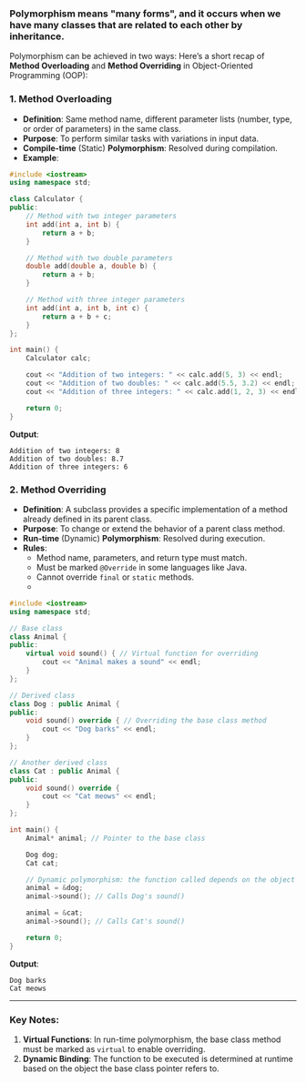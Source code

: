 ### Polymorphism means "many forms", and it occurs when we have many classes that are related to each other by inheritance.
Polymorphism can be achieved in two ways:
Here’s a short recap of **Method Overloading** and **Method Overriding** in Object-Oriented Programming (OOP):  

### **1. Method Overloading**
- **Definition**: Same method name, different parameter lists (number, type, or order of parameters) in the same class.
- **Purpose**: To perform similar tasks with variations in input data.
- **Compile-time** (Static) **Polymorphism**: Resolved during compilation.
- **Example**:
  
```cpp
#include <iostream>
using namespace std;

class Calculator {
public:
    // Method with two integer parameters
    int add(int a, int b) {
        return a + b;
    }

    // Method with two double parameters
    double add(double a, double b) {
        return a + b;
    }

    // Method with three integer parameters
    int add(int a, int b, int c) {
        return a + b + c;
    }
};

int main() {
    Calculator calc;

    cout << "Addition of two integers: " << calc.add(5, 3) << endl;          // Calls add(int, int)
    cout << "Addition of two doubles: " << calc.add(5.5, 3.2) << endl;      // Calls add(double, double)
    cout << "Addition of three integers: " << calc.add(1, 2, 3) << endl;    // Calls add(int, int, int)

    return 0;
}
```

**Output**:
```
Addition of two integers: 8
Addition of two doubles: 8.7
Addition of three integers: 6
```
### **2. Method Overriding**
- **Definition**: A subclass provides a specific implementation of a method already defined in its parent class.
- **Purpose**: To change or extend the behavior of a parent class method.
- **Run-time** (Dynamic) **Polymorphism**: Resolved during execution.
- **Rules**:
  - Method name, parameters, and return type must match.
  - Must be marked `@Override` in some languages like Java.
  - Cannot override `final` or `static` methods.
  - 
```cpp
#include <iostream>
using namespace std;

// Base class
class Animal {
public:
    virtual void sound() { // Virtual function for overriding
        cout << "Animal makes a sound" << endl;
    }
};

// Derived class
class Dog : public Animal {
public:
    void sound() override { // Overriding the base class method
        cout << "Dog barks" << endl;
    }
};

// Another derived class
class Cat : public Animal {
public:
    void sound() override {
        cout << "Cat meows" << endl;
    }
};

int main() {
    Animal* animal; // Pointer to the base class

    Dog dog;
    Cat cat;

    // Dynamic polymorphism: the function called depends on the object
    animal = &dog;
    animal->sound(); // Calls Dog's sound()

    animal = &cat;
    animal->sound(); // Calls Cat's sound()

    return 0;
}
```

**Output**:
```
Dog barks
Cat meows
```

---

### **Key Notes**:
1. **Virtual Functions**: In run-time polymorphism, the base class method must be marked as `virtual` to enable overriding.
2. **Dynamic Binding**: The function to be executed is determined at runtime based on the object the base class pointer refers to.
